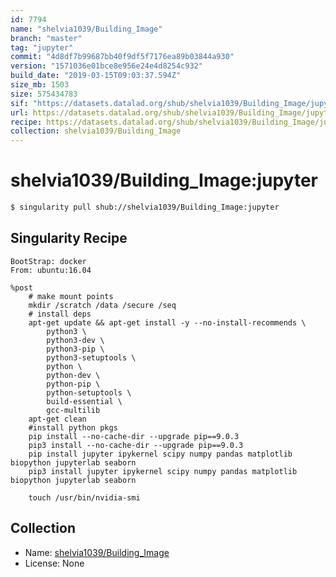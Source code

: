 ```yaml
---
id: 7794
name: "shelvia1039/Building_Image"
branch: "master"
tag: "jupyter"
commit: "4d8df7b99687bb40f9df5f7176ea89b03844a930"
version: "1571036e01bce8e956e24e4d8254c932"
build_date: "2019-03-15T09:03:37.594Z"
size_mb: 1503
size: 575434783
sif: "https://datasets.datalad.org/shub/shelvia1039/Building_Image/jupyter/2019-03-15-4d8df7b9-1571036e/1571036e01bce8e956e24e4d8254c932.simg"
url: https://datasets.datalad.org/shub/shelvia1039/Building_Image/jupyter/2019-03-15-4d8df7b9-1571036e/
recipe: https://datasets.datalad.org/shub/shelvia1039/Building_Image/jupyter/2019-03-15-4d8df7b9-1571036e/Singularity
collection: shelvia1039/Building_Image
---
```


# shelvia1039/Building_Image:jupyter

```bash
$ singularity pull shub://shelvia1039/Building_Image:jupyter
```

## Singularity Recipe

```singularity
BootStrap: docker
From: ubuntu:16.04

%post
    # make mount points
    mkdir /scratch /data /secure /seq
    # install deps
    apt-get update && apt-get install -y --no-install-recommends \
        python3 \
        python3-dev \
        python3-pip \
        python3-setuptools \
        python \
        python-dev \
        python-pip \
        python-setuptools \
        build-essential \
        gcc-multilib
    apt-get clean
    #install python pkgs
    pip install --no-cache-dir --upgrade pip==9.0.3
    pip3 install --no-cache-dir --upgrade pip==9.0.3
    pip install jupyter ipykernel scipy numpy pandas matplotlib biopython jupyterlab seaborn
    pip3 install jupyter ipykernel scipy numpy pandas matplotlib biopython jupyterlab seaborn
    
    touch /usr/bin/nvidia-smi
```

## Collection

 - Name: [shelvia1039/Building_Image](https://github.com/shelvia1039/Building_Image)
 - License: None

